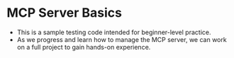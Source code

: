 # MCP Server Basics


- This is a sample testing code intended for beginner-level practice.
- As we progress and learn how to manage the MCP server, we can work on a full project to gain hands-on experience.
